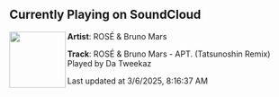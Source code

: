 ## Currently Playing on SoundCloud

[<img align="left" width="100" src="https://i1.sndcdn.com/artworks-qlbOUf9urpz3Nzby-bfkPsQ-t500x500.png">](https://soundcloud.com/tatsunoshin_ofc/rose-bruno-mars-apt-tatsunoshin-remix?in=saxurn/sets/just-say-yo-to-rugs)

**Artist**: ROSÉ & Bruno Mars 

**Track**: ROSÉ & Bruno Mars - APT. (Tatsunoshin Remix) Played by Da Tweekaz

Last updated at 3/6/2025, 8:16:37 AM
